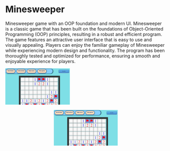 # Minesweeper
Minesweeper game with an OOP foundation and modern UI.
 Minesweeper is a classic game that has been built on the foundations of Object-Oriented Programming (OOP) principles, resulting in a robust and efficient program.
 The game features an attractive user interface that is easy to use and visually appealing. Players can enjoy the familiar gameplay of Minesweeper while experiencing modern design and functionality. The program has been thoroughly tested and optimized for performance, ensuring a smooth and enjoyable experience for players.
 
<img src="Minesweeper/images/user1.jpeg" width="40%" height="30%" />

<p align="center">
    <img width="200" src="Minesweeper/images/user1.jpeg" width="40%" height="30%" alt="Material Bread logo">
</p>
 

